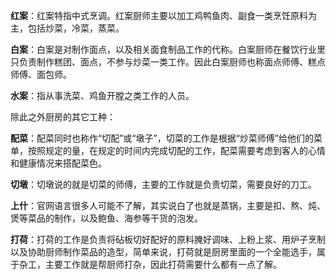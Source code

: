 **红案**：红案特指中式烹调。红案厨师主要以加工鸡鸭鱼肉、副食一类烹饪原料为主，包括炒菜，冷菜，蒸菜。

**白案**：白案是对制作面点，以及相关面食制品工作的代称。白案厨师在餐饮行业里只负责制作糕团、面点，不参与炒菜一类工作。因此白案厨师也称面点师傅、糕点师傅、面包师。

**水案**：指从事洗菜、鸡鱼开膛之类工作的人员。

除此之外厨房的其它工种：

**配菜**：配菜同时也称作“切配”或“墩子”，切菜的工作是根据“炒菜师傅”给他们的菜单，按照规定的量，在规定的时间内完成切配的工作，配菜需要考虑到客人的心情和健康情况来搭配菜色。

**切墩**：切墩说的就是切菜的师傅，主要的工作就是负责切菜，需要良好的刀工。

**上什**：官网语言很多人可能不了解，其实说白了也就是蒸锅，主要是扣、熬、炖、煲等菜品的制作，以及鲍鱼、海参等干货的泡发。

**打荷**：打荷的工作是负责将砧板切好配好的原料腌好调味、上粉上浆、用炉子烹制以及协助厨师制作菜品的造型，简单来说，打荷就是厨房里面的一个全能选手，属于杂工，主要工作就是帮厨师打杂，因此打荷需要什么都有一点了解。
